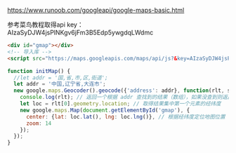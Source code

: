 https://www.runoob.com/googleapi/google-maps-basic.html

参考菜鸟教程取得api key：AIzaSyDJW4jsPlNKgv6jFm3B5Edp5ywgdqLWdmc

```html
<div id="gmap"></div>
<!-- 导入库 -->
<script src="https://maps.googleapis.com/maps/api/js?&key=AIzaSyDJW4jsPlNKgv6jFm3B5Edp5ywgdqLWdmc&callback=initMap" async defer></script>
```

```javascript
function initMap() {
  //let addr = '国,省,市,区,街道';
  let addr = '中国,辽宁省,大连市';
  new google.maps.Geocoder().geocode({'address': addr}, function(rlt, status) {
    console.log(rlt); // 返回一个根据 addr 查找到的结果（数组），如果没查到则返回一个空数组
    let loc = rlt[0].geometry.location; // 取得结果集中第一个元素的经纬度
    new google.maps.Map(document.getElementById('gmap'), {
      center: {lat: loc.lat(), lng: loc.lng()}, // 根据经纬度定位地图位置
      zoom: 14
    });
  });
}
```

